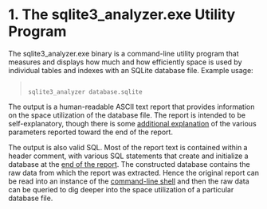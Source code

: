 # 1\. The sqlite3\_analyzer.exe Utility Program



The sqlite3\_analyzer.exe binary is a command\-line utility program
that measures and displays how much and how efficiently space is used by 
individual tables and indexes with an SQLite database file.
Example usage:




> ```
> 
> sqlite3_analyzer database.sqlite
> 
> ```



The output is a human\-readable ASCII text report that provides information
on the space utilization of the database file. The report is intended to
be self\-explanatory, though there is some 
[additional explanation](sqlanalyze.html#defs) of the
various parameters reported toward the end of the report.




The output is also valid SQL. Most of the report text is contained within
a header comment, with various SQL statements that create and initialize
a database at the
[end of the report](sqlanalyze.html#sqlx). The constructed database contains
the raw data from which the report was extracted. Hence the original
report can be read into an instance of the [command\-line shell](cli.html) and then
the raw data can be queried to dig deeper into the space utilization of
a particular database file.




